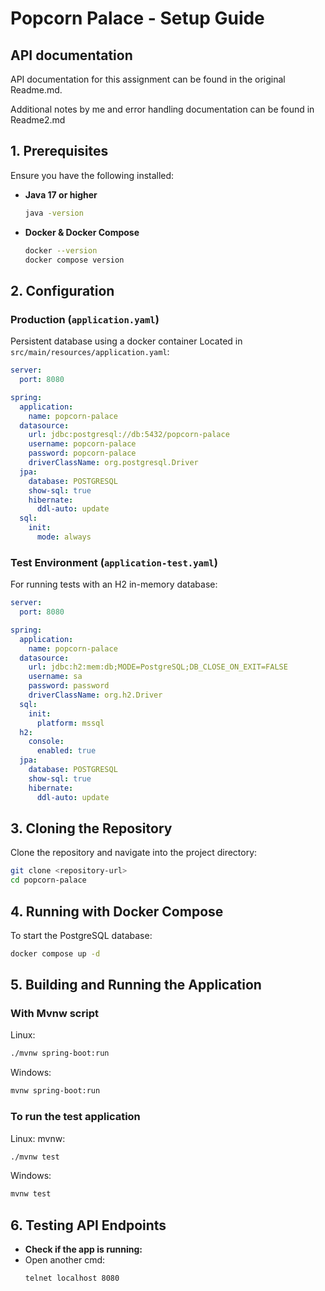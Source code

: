 # **Popcorn Palace - Setup Guide**

## **API documentation**
API documentation for this assignment can be found in the original Readme.md.

Additional notes by me and error handling documentation can be found in Readme2.md

## **1. Prerequisites**
Ensure you have the following installed:

- **Java 17 or higher**
  ```sh
  java -version
  ```

- **Docker & Docker Compose**
  ```sh
  docker --version
  docker compose version
  ```

## **2. Configuration**

### **Production (`application.yaml`)**
Persistent database using a docker container
Located in `src/main/resources/application.yaml`:

```yaml
server:
  port: 8080

spring:
  application:
    name: popcorn-palace
  datasource:
    url: jdbc:postgresql://db:5432/popcorn-palace  
    username: popcorn-palace
    password: popcorn-palace
    driverClassName: org.postgresql.Driver
  jpa:
    database: POSTGRESQL
    show-sql: true
    hibernate:
      ddl-auto: update 
  sql:
    init:
      mode: always
```

### **Test Environment (`application-test.yaml`)**
For running tests with an H2 in-memory database:

```yaml
server:
  port: 8080

spring:
  application:
    name: popcorn-palace
  datasource:
    url: jdbc:h2:mem:db;MODE=PostgreSQL;DB_CLOSE_ON_EXIT=FALSE
    username: sa
    password: password
    driverClassName: org.h2.Driver
  sql:
    init:
      platform: mssql
  h2:
    console:
      enabled: true
  jpa:
    database: POSTGRESQL
    show-sql: true
    hibernate:
      ddl-auto: update
```

## **3. Cloning the Repository**
Clone the repository and navigate into the project directory:

```sh
git clone <repository-url>
cd popcorn-palace
```

## **4. Running with Docker Compose**

To start the PostgreSQL database:

```sh
docker compose up -d
```

## **5. Building and Running the Application**



### **With Mvnw script**
Linux:
```sh
./mvnw spring-boot:run
```

Windows:
```sh
mvnw spring-boot:run
```

### **To run the test application**
Linux:
mvnw:
```sh
./mvnw test
```
Windows:
```sh
mvnw test
```


## **6. Testing API Endpoints**
- **Check if the app is running:**
- Open another cmd:
  ```sh
  telnet localhost 8080
  ```


